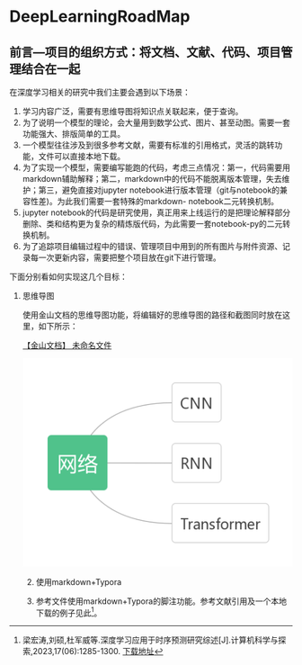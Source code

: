 # DeepLearningRoadMap

## 前言—项目的组织方式：将文档、文献、代码、项目管理结合在一起

在深度学习相关的研究中我们主要会遇到以下场景：

1. 学习内容广泛，需要有思维导图将知识点关联起来，便于查询。
2. 为了说明一个模型的理论，会大量用到数学公式、图片、甚至动图。需要一套功能强大、排版简单的工具。
3. 一个模型往往涉及到很多参考文献，需要有标准的引用格式，灵活的跳转功能，文件可以直接本地下载。
4. 为了实现一个模型，需要编写能跑的代码，考虑三点情况：第一，代码需要用markdown辅助解释；第二，markdown中的代码不能脱离版本管理，失去维护；第三，避免直接对jupyter notebook进行版本管理（git与notebook的兼容性差)。为此我们需要一套特殊的markdown- notebook二元转换机制。
5. jupyter notebook的代码是研究使用，真正用来上线运行的是把理论解释部分删除、类和结构更为复杂的精炼版代码，为此需要一套notebook-py的二元转换机制。
6. 为了追踪项目编辑过程中的错误、管理项目中用到的所有图片与附件资源、记录每一次更新内容，需要把整个项目放在git下进行管理。

下面分别看如何实现这几个目标：

1. 思维导图

   使用金山文档的思维导图功能，将编辑好的思维导图的路径和截图同时放在这里，如下所示：

   [【金山文档】 未命名文件](https://kdocs.cn/l/caW1YRMcLFpm)

   

   ![思维导图测试](./README.assets/思维导图测试.png)

   2. 使用markdown+Typora

   3. 参考文件使用markdown+Typora的脚注功能。参考文献引用及一个本地下载的例子见此[^1]。

      [^1]: 梁宏涛,刘硕,杜军威等.深度学习应用于时序预测研究综述[J].计算机科学与探索,2023,17(06):1285-1300. [下载地址](./papers/深度学习应用于时序预测研究综述_梁宏涛.pdf)

